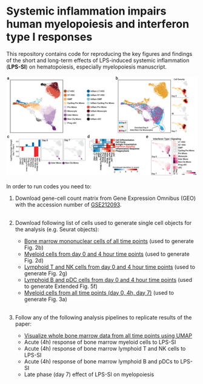 # Systemic inflammation impairs human myelopoiesis and interferon type I responses

This repository contains code for reproducing the key figures and findings of the short and long-term effects of LPS-induced systemic inflammation (**LPS-SI**) on hematopoiesis, especially myelopoiesis manuscript.
<br></br>
![alt text](./Header%20Image.png)
<br></br>
In order to run codes you need to:
 1. Download gene-cell count matrix from Gene Expression Omnibus (GEO) with the accession number of [GSE212093](https://www.ncbi.nlm.nih.gov/geo/query/acc.cgi?acc=GSE212093).
 <br></br>

 2. Download following list of cells used to generate single cell objects for the analysis (e.g. Seurat objects):
    * [Bone marrow mononuclear cells of all time points](./Cell%20Lists/CellName_Whole_BoneMarrow_All_TimePoints.tsv) (used to generate Fig. 2b)
    * [Myeloid cells from day 0 and 4 hour time points](./Cell%20Lists/CellName_Myeloid_Day0_4h_TimePoints.tsv) (used to generate Fig. 2d)
    * [Lymphoid T and NK cells from day 0 and 4 hour time points](./Cell%20Lists/CellName_LymphoidT_NK_Day0_4h_TimePoints.tsv) (used to generate Fig. 2g)
    * [Lymphoid B and pDC cells from day 0 and 4 hour time points](./Cell%20Lists/CellName_LymphoidB_pDC_Day0_4h_TimePoints.tsv) (used to generate Extended Fig. 5f)
    * [Myeloid cells from all time points (day 0, 4h, day 7)](./Cell%20Lists/CellName_Myeloid_All_TimePoints.tsv) (used to generate Fig. 3a)
<br></br>

 3. Follow any of the following analysis pipelines to replicate results of the paper:
    * [Visualize whole bone marrow data from all time points using UMAP](./Analysis%20Scripts/All%20Bone%20Marrow%20Mononuclear%20Cell%20from%20All%20Time%20Points.ipynb)
    * Acute (4h) response of bone marrow myeloid cells to LPS-SI
    * Acute (4h) response of bone marrow lymphoid T and NK cells to LPS-SI
    * Acute (4h) response of bone marrow lymphoid B and pDCs to LPS-SI
    * Late phase (day 7) effect of LPS-SI on myelopoiesis
